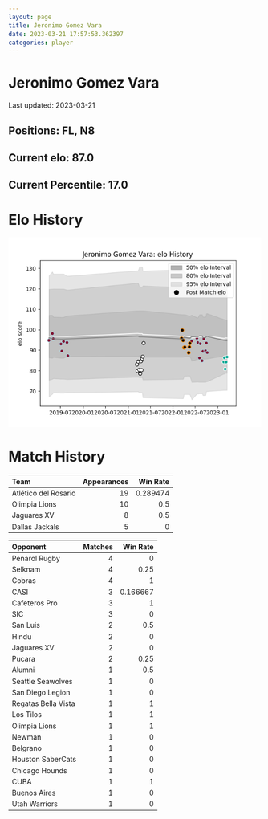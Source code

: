 ```yaml
---  
layout: page  
title: Jeronimo Gomez Vara  
date: 2023-03-21 17:57:53.362397  
categories: player  
---
```

# Jeronimo Gomez Vara


Last updated: 2023-03-21
## Positions: FL, N8

## Current elo: 87.0

## Current Percentile: 17.0

# Elo History


![elo history](history_JeronimoGomezVara.png)
# Match History


| Team                 |   Appearances |   Win Rate |
|:---------------------|--------------:|-----------:|
| Atlético del Rosario |            19 |   0.289474 |
| Olimpia Lions        |            10 |   0.5      |
| Jaguares XV          |             8 |   0.5      |
| Dallas Jackals       |             5 |   0        |

| Opponent            |   Matches |   Win Rate |
|:--------------------|----------:|-----------:|
| Penarol Rugby       |         4 |   0        |
| Selknam             |         4 |   0.25     |
| Cobras              |         4 |   1        |
| CASI                |         3 |   0.166667 |
| Cafeteros Pro       |         3 |   1        |
| SIC                 |         3 |   0        |
| San Luis            |         2 |   0.5      |
| Hindu               |         2 |   0        |
| Jaguares XV         |         2 |   0        |
| Pucara              |         2 |   0.25     |
| Alumni              |         1 |   0.5      |
| Seattle Seawolves   |         1 |   0        |
| San Diego Legion    |         1 |   0        |
| Regatas Bella Vista |         1 |   1        |
| Los Tilos           |         1 |   1        |
| Olimpia Lions       |         1 |   1        |
| Newman              |         1 |   0        |
| Belgrano            |         1 |   0        |
| Houston SaberCats   |         1 |   0        |
| Chicago Hounds      |         1 |   0        |
| CUBA                |         1 |   1        |
| Buenos Aires        |         1 |   0        |
| Utah Warriors       |         1 |   0        |